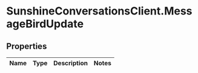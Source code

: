 # SunshineConversationsClient.MessageBirdUpdate

## Properties

Name | Type | Description | Notes
------------ | ------------- | ------------- | -------------


